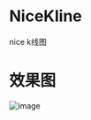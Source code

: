 # NiceKline
nice k线图
# 效果图
![image](https://github.com/yb801925/ybkline2/blob/master/pic2gif_20181017_111103.gif)
